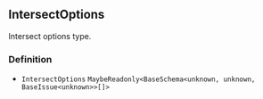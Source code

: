 IntersectOptions
----------------

Intersect options type.

### Definition

*   `IntersectOptions` `MaybeReadonly<BaseSchema<unknown, unknown, BaseIssue<unknown>>[]>`